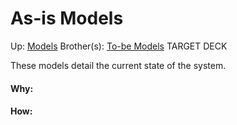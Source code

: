 # As-is Models

Up: [Models](models)
Brother(s): [To-be Models](to-be_models)
TARGET DECK

These models detail the current state of the system.




































#### Why:
#### How:









